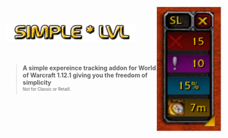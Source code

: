 <img src="Screenshots/tracker.png" width="150" float="right" align="right">

<h1>
    <img src="Screenshots/title.png" width="304" align="left" alt="SimpleLvl">
    <div style="clear: left; width: auto; overflow: hidden;">&nbsp;</div>
</h1>

> **A simple expereince tracking addon for World of Warcraft 1.12.1 giving you the freedom of simplicity**
> <br><sup><small>Not for Classic or Retail!.</small></sup>
